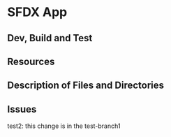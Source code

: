 # SFDX  App

## Dev, Build and Test


## Resources


## Description of Files and Directories


## Issues
test2: this change is in the test-branch1